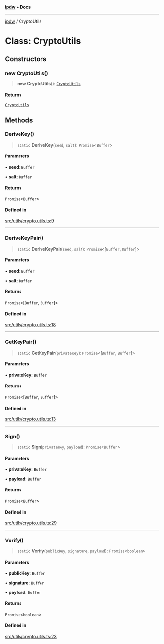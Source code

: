 [**ipdw**](../README.md) • **Docs**

***

[ipdw](../globals.md) / CryptoUtils

# Class: CryptoUtils

## Constructors

### new CryptoUtils()

> **new CryptoUtils**(): [`CryptoUtils`](CryptoUtils.md)

#### Returns

[`CryptoUtils`](CryptoUtils.md)

## Methods

### DeriveKey()

> `static` **DeriveKey**(`seed`, `salt`): `Promise`\<`Buffer`\>

#### Parameters

• **seed**: `Buffer`

• **salt**: `Buffer`

#### Returns

`Promise`\<`Buffer`\>

#### Defined in

[src/utils/crypto.utils.ts:9](https://github.com/ansi-code/ipdw/blob/ddce49f30075d034810cb5fb58d4bd8d0a9b98e6/src/utils/crypto.utils.ts#L9)

***

### DeriveKeyPair()

> `static` **DeriveKeyPair**(`seed`, `salt`): `Promise`\<[`Buffer`, `Buffer`]\>

#### Parameters

• **seed**: `Buffer`

• **salt**: `Buffer`

#### Returns

`Promise`\<[`Buffer`, `Buffer`]\>

#### Defined in

[src/utils/crypto.utils.ts:18](https://github.com/ansi-code/ipdw/blob/ddce49f30075d034810cb5fb58d4bd8d0a9b98e6/src/utils/crypto.utils.ts#L18)

***

### GetKeyPair()

> `static` **GetKeyPair**(`privateKey`): `Promise`\<[`Buffer`, `Buffer`]\>

#### Parameters

• **privateKey**: `Buffer`

#### Returns

`Promise`\<[`Buffer`, `Buffer`]\>

#### Defined in

[src/utils/crypto.utils.ts:13](https://github.com/ansi-code/ipdw/blob/ddce49f30075d034810cb5fb58d4bd8d0a9b98e6/src/utils/crypto.utils.ts#L13)

***

### Sign()

> `static` **Sign**(`privateKey`, `payload`): `Promise`\<`Buffer`\>

#### Parameters

• **privateKey**: `Buffer`

• **payload**: `Buffer`

#### Returns

`Promise`\<`Buffer`\>

#### Defined in

[src/utils/crypto.utils.ts:29](https://github.com/ansi-code/ipdw/blob/ddce49f30075d034810cb5fb58d4bd8d0a9b98e6/src/utils/crypto.utils.ts#L29)

***

### Verify()

> `static` **Verify**(`publicKey`, `signature`, `payload`): `Promise`\<`boolean`\>

#### Parameters

• **publicKey**: `Buffer`

• **signature**: `Buffer`

• **payload**: `Buffer`

#### Returns

`Promise`\<`boolean`\>

#### Defined in

[src/utils/crypto.utils.ts:23](https://github.com/ansi-code/ipdw/blob/ddce49f30075d034810cb5fb58d4bd8d0a9b98e6/src/utils/crypto.utils.ts#L23)
